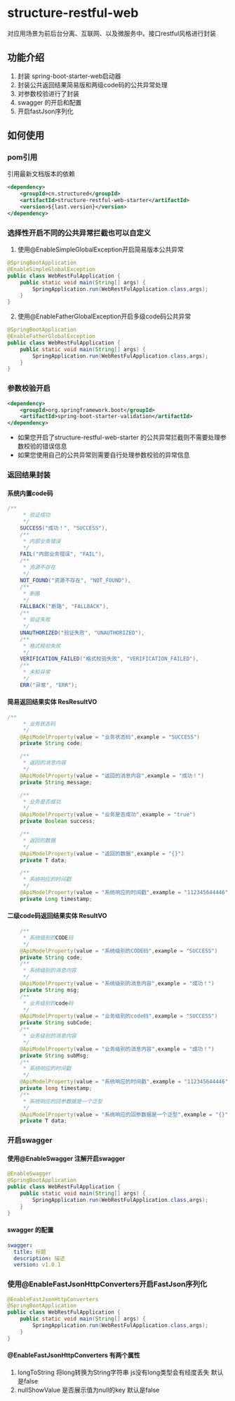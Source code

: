 # structure-restful-web

对应用场景为前后台分离、互联网、以及微服务中。接口restful风格进行封装

## 功能介绍

1. 封装 spring-boot-starter-web启动器
2. 封装公共返回结果简易版和两级code码的公共异常处理
3. 对参数校验进行了封装
4. swagger 的开启和配置
5. 开启fastJson序列化

## 如何使用

### pom引用 ###

引用最新文档版本的依赖

```xml
<dependency>
    <groupId>cn.structured</groupId>
    <artifactId>structure-restful-web-starter</artifactId>
    <version>${last.version}</version>
</dependency>
```

### 选择性开启不同的公共异常拦截也可以自定义

1. 使用@EnableSimpleGlobalException开启简易版本公共异常

```java
@SpringBootApplication
@EnableSimpleGlobalException
public class WebRestFulApplication {
    public static void main(String[] args) {
        SpringApplication.run(WebRestFulApplication.class,args);
    }
}
```

2. 使用@EnableFatherGlobalException开启多级code码公共异常

```java
@SpringBootApplication
@EnableFatherGlobalException
public class WebRestFulApplication {
    public static void main(String[] args) {
        SpringApplication.run(WebRestFulApplication.class,args);
    }
}
```

### 参数校验开启

```xml
<dependency>
    <groupId>org.springframework.boot</groupId>
    <artifactId>spring-boot-starter-validation</artifactId>
</dependency>
```

- 如果您开启了structure-restful-web-starter 的公共异常拦截则不需要处理参数校验的错误信息
- 如果您使用自己的公共异常则需要自行处理参数校验的异常信息

### 返回结果封装

#### 系统内置code码

```java
/**
     * 验证成功
     */
    SUCCESS("成功！", "SUCCESS"),
    /**
     * 内部业务错误
     */
    FAIL("内部业务错误", "FAIL"),
    /**
     * 资源不存在
     */
    NOT_FOUND("资源不存在", "NOT_FOUND"),
    /**
     * 断路
     */
    FALLBACK("断路", "FALLBACK"),
    /**
     * 验证失败
     */
    UNAUTHORIZED("验证失败", "UNAUTHORIZED"),
    /**
     * 格式校验失败
     */
    VERIFICATION_FAILED("格式校验失败", "VERIFICATION_FAILED"),
    /**
     * 未知异常
     */
    ERR("异常", "ERR");
```

#### 简易返回结果实体  ResResultVO

```java
/**
     * 业务状态码
     */
    @ApiModelProperty(value = "业务状态码",example = "SUCCESS")
    private String code;

    /**
     * 返回的消息内容
     */
    @ApiModelProperty(value = "返回的消息内容",example = "成功！")
    private String message;

    /**
     * 业务是否成功
     */
    @ApiModelProperty(value = "业务是否成功",example = "true")
    private Boolean success;

    /**
     * 返回的数据
     */
    @ApiModelProperty(value = "返回的数据",example = "{}")
    private T data;

    /**
     * 系统响应的时间戳
     */
    @ApiModelProperty(value = "系统响应的时间戳",example = "112345644446")
    private Long timestamp;

```

#### 二级code码返回结果实体  ResultVO

```java
    /**
     * 系统级别的CODE码
     */
    @ApiModelProperty(value = "系统级别的CODE码",example = "SUCCESS")
    private String code;
    /**
     * 系统级别的消息内容
     */
    @ApiModelProperty(value = "系统级别的消息内容",example = "成功！")
    private String msg;
    /**
     * 业务级别的code码
     */
    @ApiModelProperty(value = "业务级别的code码",example = "SUCCESS")
    private String subCode;
    /**
     * 业务级别的消息内容
     */
    @ApiModelProperty(value = "业务级别的消息内容",example = "成功！")
    private String subMsg;
    /**
     * 系统响应的时间戳
     */
    @ApiModelProperty(value = "系统响应的时间戳",example = "112345644446")
    private long timestamp;
    /**
     * 系统响应的回参数据是一个泛型
     */
    @ApiModelProperty(value = "系统响应的回参数据是一个泛型",example = "{}")
    private T data;
```

### 开启swagger

#### 使用@EnableSwagger 注解开启swagger

```java
@EnableSwagger
@SpringBootApplication
public class WebRestFulApplication {
    public static void main(String[] args) {
        SpringApplication.run(WebRestFulApplication.class,args);
    }
}
```

#### swagger 的配置

```yaml
swagger:
  title: 标题
  description: 描述
  version: v1.0.1
```

### 使用@EnableFastJsonHttpConverters开启FastJson序列化

```java
@EnableFastJsonHttpConverters
@SpringBootApplication
public class WebRestFulApplication {
    public static void main(String[] args) {
        SpringApplication.run(WebRestFulApplication.class,args);
    }
}
```

#### @EnableFastJsonHttpConverters 有两个属性

1. longToString 将long转换为String字符串 js没有long类型会有经度丢失 默认是false
2. nullShowValue 是否展示值为null的key 默认是false